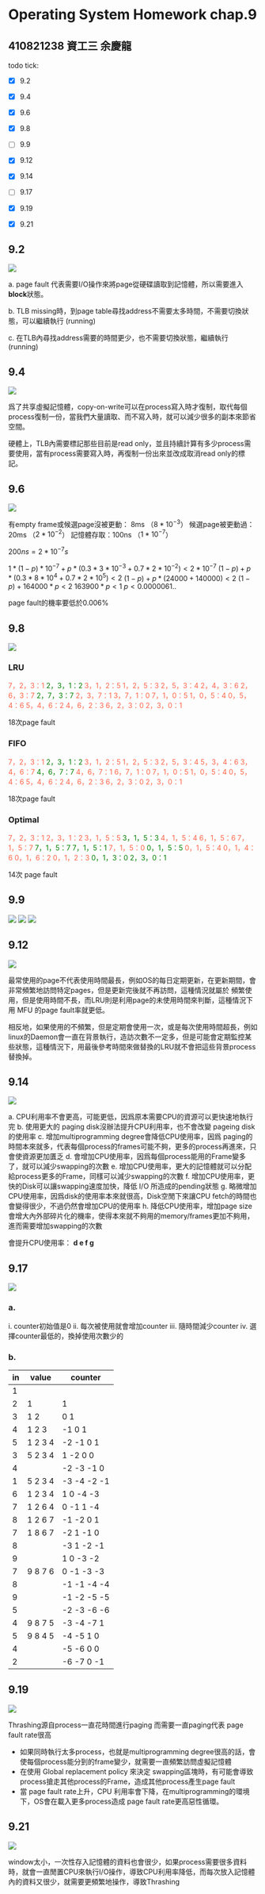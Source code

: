 # Operating System Homework chap.9
## 410821238 資工三 余慶龍

todo tick:
- [x] 9.2
- [x] 9.4
- [x] 9.6
- [x] 9.8
- [ ] 9.9
- [x] 9.12
- [x] 9.14
- [ ] 9.17
- [x] 9.19
- [x] 9.21


## 9.2
![](https://i.imgur.com/DM5RnZ2.png)

a. page fault 代表需要I/O操作來將page從硬碟讀取到記憶體，所以需要進入**block**狀態。

b. TLB missing時，到page table尋找address不需要太多時間，不需要切換狀態，可以繼續執行 (running)

c. 在TLB內尋找address需要的時間更少，也不需要切換狀態，繼續執行(running)



## 9.4
![](https://i.imgur.com/PNQPs0Q.png)

爲了共享虛擬記憶體，copy-on-write可以在process寫入時才復制，取代每個process復制一份，當我們大量讀取、而不寫入時，就可以減少很多的副本來節省空間。  

硬體上，TLB內需要標記那些目前是read only，並且持續計算有多少process需要使用，當有process需要寫入時，再復制一份出來並改成取消read only的標記。

## 9.6
![](https://i.imgur.com/IAS3YJB.png)

有empty frame或候選page沒被更動： 8ms  （$8*10^{-3}$）
候選page被更動過：20ms （$2*10^{-2}$）
記憶體存取：100ns （$1*10^{-7}$）

$200ns =2*10^{-7} s$

$1*(1-p)*10^{-7} + p * (0.3 * 3*10^{-3} + 0.7 * 2*10^{-2}) < 2 * 10^{-7}$
$(1-p) + p * (0.3 * 8*10^{4} + 0.7 * 2*10^{5}) < 2$
$(1-p) + p * (24000 + 140000) < 2$
$(1-p) + 164000*p < 2$
$163900*p < 1$
$p < 0.0000061..$



page fault的機率要低於0.006%

## 9.8
![](https://i.imgur.com/9ty23IN.png)

### LRU
<span style="color:tomato;">7，2，3：1</span>
<span style="color:green;">2，3，1：2</span>
<span style="color:tomato;">3，1，2：5</span>
<span style="color:tomato;">1，2，5：3</span>
<span style="color:tomato;">2，5，3：4</span>
<span style="color:tomato;">2，4，3：6</span>
<span style="color:tomato;">2，6，3：7</span>
<span style="color:green;">2，7，3：7</span>
<span style="color:tomato;">2，3，7：1</span>
<span style="color:tomato;">3，7，1：0</span>
<span style="color:tomato;">7，1，0：5</span>
<span style="color:tomato;">1，0，5：4</span>
<span style="color:tomato;">0，5，4：6</span>
<span style="color:tomato;">5，4，6：2</span>
<span style="color:tomato;">4，6，2：3</span>
<span style="color:tomato;">6，2，3：0</span>
<span style="color:tomato;">2，3，0：1</span>

18次page fault

### FIFO
<span style="color:tomato;">7，2，3：1</span>
<span style="color:green;">2，3，1：2</span>
<span style="color:tomato;">3，1，2：5</span>
<span style="color:tomato;">1，2，5：3</span>
<span style="color:tomato;">2，5，3：4</span>
<span style="color:tomato;">5，3，4：6</span>
<span style="color:tomato;">3，4，6：7</span>
<span style="color:green;">4，6，7：7</span>
<span style="color:tomato;">4，6，7：1</span>
<span style="color:tomato;">6，7，1：0</span>
<span style="color:tomato;">7，1，0：5</span>
<span style="color:tomato;">1，0，5：4</span>
<span style="color:tomato;">0，5，4：6</span>
<span style="color:tomato;">5，4，6：2</span>
<span style="color:tomato;">4，6，2：3</span>
<span style="color:tomato;">6，2，3：0</span>
<span style="color:tomato;">2，3，0：1</span>

18次page fault

### Optimal
<span style="color:tomato;">7，2，3：1</span>
<span style="color:tomato;">2，3，1：2</span>
<span style="color:tomato;">3，1，5：5</span>
<span style="color:green;">3，1，5：3</span>
<span style="color:tomato;">4，1，5：4</span>
<span style="color:tomato;">6，1，5：6</span>
<span style="color:tomato;">7，1，5：7</span>
<span style="color:green;">7，1，5：7</span>
<span style="color:green;">7，1，5：1</span>
<span style="color:tomato;">7，1，5：0</span>
<span style="color:green;">0，1，5：5</span>
<span style="color:tomato;">0，1，5：4</span>
<span style="color:tomato;">0，1，4：6</span>
<span style="color:tomato;">0，1，6：2</span>
<span style="color:tomato;">0，1，2：3</span>
<span style="color:green;">0，1，3：0</span>
<span style="color:green;">2，3，0：1</span>

14次 page fault

## 9.9
![](https://i.imgur.com/u1pWc0o.png)
![](https://i.imgur.com/XJUyPVE.png)
![](https://i.imgur.com/rFjN8mR.png)


## 9.12
![](https://i.imgur.com/sVNPzUo.png)

最常使用的page不代表使用時間最長，例如OS的每日定期更新，在更新期間，會非常頻繁地訪問特定pages，但是更新完後就不再訪問，這種情況就屬於 頻繁使用，但是使用時間不長，而LRU則是利用page的未使用時間來判斷，這種情況下用 MFU 的page fault率就更低。

相反地，如果使用的不頻繁，但是定期會使用一次，或是每次使用時間超長，例如linux的Daemon會一直在背景執行，造訪次數不一定多，但是可能會定期監控某些狀態，這種情況下，用最後參考時間來做替換的LRU就不會把這些背景process替換掉。

## 9.14
![](https://i.imgur.com/9O1p8Bv.png)

a. CPU利用率不會更高，可能更低，因爲原本需要CPU的資源可以更快速地執行完
b. 使用更大的 paging disk沒辦法提升CPU利用率，也不會改變 pageing disk的使用率
c. 增加multiprogramming degree會降低CPU使用率，因爲 paging的時間本來就多，代表每個process的frames可能不夠，更多的process再進來，只會使資源更加匱乏
d. 會增加CPU使用率，因爲每個process能用的Frame變多了，就可以減少swapping的次數
e. 增加CPU使用率，更大的記憶體就可以分配給process更多的Frame，同樣可以減少swapping的次數
f. 增加CPU使用率，更快的Disk可以讓swapping速度加快，降低 I/O 所造成的pending狀態
g. 略微增加CPU使用率，因爲disk的使用率本來就很高，Disk空閒下來讓CPU fetch的時間也會變得很少，不過仍然會增加CPU的使用率
h. 降低CPU使用率，增加page size會增大內外部碎片化的機率，使得本來就不夠用的memory/frames更加不夠用，進而需要增加swapping的次數

會提升CPU使用率： **d e f g**

## 9.17
![](https://i.imgur.com/f10VpQG.png)

### a.
i. counter初始值是0
ii. 每次被使用就會增加counter
iii. 隨時間減少counter
iv. 選擇counter最低的，換掉使用次數少的


### b.
| in  | value   | counter     |
| --- | ------- | ----------- |
| 1   |         |             |
| 2   | 1       | 1           |
| 3   | 1 2     | 0 1         |
| 4   | 1 2 3   | -1 0 1      |
| 5   | 1 2 3 4 | -2 -1 0 1   |
| 3   | 5 2 3 4 | 1 -2 0 0    |
| 4   |         | -2 -3 -1 0  |
| 1   | 5 2 3 4 | -3 -4 -2 -1 |
| 6   | 1 2 3 4 | 1 0 -4 -3   |
| 7   | 1 2 6 4 | 0 -1 1 -4   |
| 8   | 1 2 6 7 | -1 -2 0 1   |
| 7   | 1 8 6 7 | -2 1 -1 0   |
| 8   |         | -3 1 -2 -1  |
| 9   |         | 1 0 -3 -2   |
| 7   | 9 8 7 6 | 0 -1 -3 -3  |
| 8   |         | -1 -1 -4 -4 |
| 9   |         | -1 -2 -5 -5 |
| 5   |         | -2 -3 -6 -6 |
| 4   | 9 8 7 5 | -3 -4 -7 1  |
| 5   | 9 8 4 5 | -4 -5 1 0   |
| 4   |         | -5 -6 0 0   |
| 2   |         | -6 -7 0 -1  |

## 9.19
![](https://i.imgur.com/UoEWExD.png)

Thrashing源自process一直花時間進行paging
而需要一直paging代表 page fault rate很高
* 如果同時執行太多process，也就是multiprogramming degree很高的話，會使每個process能分到的frame變少，就需要一直頻繁訪問虛擬記憶體
* 在使用 Global replacement policy 來決定 swapping區塊時，有可能會導致process搶走其他process的Frame，造成其他process產生page fault
* 當 page fault rate上升，CPU 利用率會下降，在multiprogramming的環境下，OS會在載入更多process造成 page fault rate更高惡性循環。

## 9.21
![](https://i.imgur.com/HQ7UWZX.png)

window太小，一次性存入記憶體的資料也會很少，如果process需要很多資料時，就會一直閒置CPU來執行I/O操作，導致CPU利用率降低，而每次放入記憶體內的資料又很少，就需要更頻繁地操作，導致Thrashing